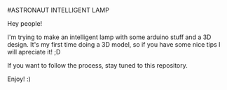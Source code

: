 #ASTRONAUT INTELLIGENT LAMP

Hey people! 

I'm trying to make an intelligent lamp with some arduino stuff and a 3D design. It's my first time doing a 3D model, so if you have some nice tips I will apreciate it! ;D

If you want to follow the process, stay tuned to this repository.

Enjoy! :)

